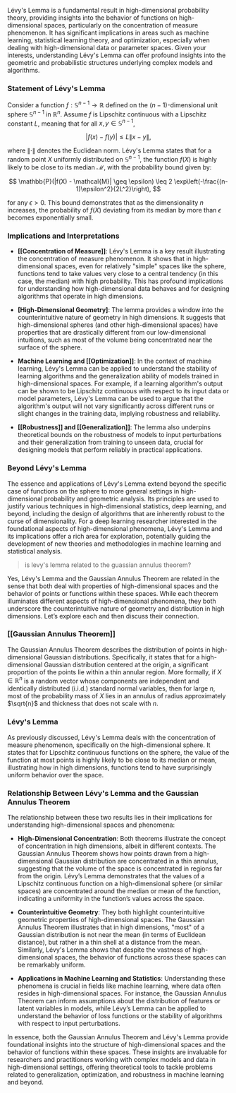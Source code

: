 Lévy's Lemma is a fundamental result in high-dimensional probability theory, providing insights into the behavior of functions on high-dimensional spaces, particularly on the concentration of measure phenomenon. It has significant implications in areas such as machine learning, statistical learning theory, and optimization, especially when dealing with high-dimensional data or parameter spaces. Given your interests, understanding Lévy's Lemma can offer profound insights into the geometric and probabilistic structures underlying complex models and algorithms.

### Statement of Lévy's Lemma

Consider a function $f: \mathbb{S}^{n-1} \rightarrow \mathbb{R}$ defined on the $(n-1)$-dimensional unit sphere $\mathbb{S}^{n-1}$ in $\mathbb{R}^n$. Assume $f$ is Lipschitz continuous with a Lipschitz constant $L$, meaning that for all $x, y \in \mathbb{S}^{n-1}$,

$$
|f(x) - f(y)| \leq L \|x - y\|,
$$

where $\|\cdot\|$ denotes the Euclidean norm. Lévy's Lemma states that for a random point $X$ uniformly distributed on $\mathbb{S}^{n-1}$, the function $f(X)$ is highly likely to be close to its median $\mathcal{M}$, with the probability bound given by:

$$
\mathbb{P}(|f(X) - \mathcal{M}| \geq \epsilon) \leq 2 \exp\left(-\frac{(n-1)\epsilon^2}{2L^2}\right),
$$

for any $\epsilon > 0$. This bound demonstrates that as the dimensionality $n$ increases, the probability of $f(X)$ deviating from its median by more than $\epsilon$ becomes exponentially small.

### Implications and Interpretations

- **[[Concentration of Measure]]**: Lévy's Lemma is a key result illustrating the concentration of measure phenomenon. It shows that in high-dimensional spaces, even for relatively "simple" spaces like the sphere, functions tend to take values very close to a central tendency (in this case, the median) with high probability. This has profound implications for understanding how high-dimensional data behaves and for designing algorithms that operate in high dimensions.

- **[High-Dimensional Geometry]**: The lemma provides a window into the counterintuitive nature of geometry in high dimensions. It suggests that high-dimensional spheres (and other high-dimensional spaces) have properties that are drastically different from our low-dimensional intuitions, such as most of the volume being concentrated near the surface of the sphere.

- **Machine Learning and [[Optimization]]**: In the context of machine learning, Lévy's Lemma can be applied to understand the stability of learning algorithms and the generalization ability of models trained in high-dimensional spaces. For example, if a learning algorithm's output can be shown to be Lipschitz continuous with respect to its input data or model parameters, Lévy's Lemma can be used to argue that the algorithm's output will not vary significantly across different runs or slight changes in the training data, implying robustness and reliability.

- **[[Robustness]] and [[Generalization]]**: The lemma also underpins theoretical bounds on the robustness of models to input perturbations and their generalization from training to unseen data, crucial for designing models that perform reliably in practical applications.

### Beyond Lévy's Lemma

The essence and applications of Lévy's Lemma extend beyond the specific case of functions on the sphere to more general settings in high-dimensional probability and geometric analysis. Its principles are used to justify various techniques in high-dimensional statistics, deep learning, and beyond, including the design of algorithms that are inherently robust to the curse of dimensionality. For a deep learning researcher interested in the foundational aspects of high-dimensional phenomena, Lévy's Lemma and its implications offer a rich area for exploration, potentially guiding the development of new theories and methodologies in machine learning and statistical analysis.


>is levy's lemma related to the guassian annulus theorem?

Yes, Lévy's Lemma and the Gaussian Annulus Theorem are related in the sense that both deal with properties of high-dimensional spaces and the behavior of points or functions within these spaces. While each theorem illuminates different aspects of high-dimensional phenomena, they both underscore the counterintuitive nature of geometry and distribution in high dimensions. Let’s explore each and then discuss their connection.

### [[Gaussian Annulus Theorem]]

The Gaussian Annulus Theorem describes the distribution of points in high-dimensional Gaussian distributions. Specifically, it states that for a high-dimensional Gaussian distribution centered at the origin, a significant proportion of the points lie within a thin annular region. More formally, if $X \in \mathbb{R}^n$ is a random vector whose components are independent and identically distributed (i.i.d.) standard normal variables, then for large $n$, most of the probability mass of $X$ lies in an annulus of radius approximately $\sqrt{n}$ and thickness that does not scale with $n$.

### Lévy's Lemma

As previously discussed, Lévy's Lemma deals with the concentration of measure phenomenon, specifically on the high-dimensional sphere. It states that for Lipschitz continuous functions on the sphere, the value of the function at most points is highly likely to be close to its median or mean, illustrating how in high dimensions, functions tend to have surprisingly uniform behavior over the space.

### Relationship Between Lévy's Lemma and the Gaussian Annulus Theorem

The relationship between these two results lies in their implications for understanding high-dimensional spaces and phenomena:

- **High-Dimensional Concentration**: Both theorems illustrate the concept of concentration in high dimensions, albeit in different contexts. The Gaussian Annulus Theorem shows how points drawn from a high-dimensional Gaussian distribution are concentrated in a thin annulus, suggesting that the volume of the space is concentrated in regions far from the origin. Lévy’s Lemma demonstrates that the values of a Lipschitz continuous function on a high-dimensional sphere (or similar spaces) are concentrated around the median or mean of the function, indicating a uniformity in the function’s values across the space.

- **Counterintuitive Geometry**: They both highlight counterintuitive geometric properties of high-dimensional spaces. The Gaussian Annulus Theorem illustrates that in high dimensions, "most" of a Gaussian distribution is not near the mean (in terms of Euclidean distance), but rather in a thin shell at a distance from the mean. Similarly, Lévy's Lemma shows that despite the vastness of high-dimensional spaces, the behavior of functions across these spaces can be remarkably uniform.

- **Applications in Machine Learning and Statistics**: Understanding these phenomena is crucial in fields like machine learning, where data often resides in high-dimensional spaces. For instance, the Gaussian Annulus Theorem can inform assumptions about the distribution of features or latent variables in models, while Lévy’s Lemma can be applied to understand the behavior of loss functions or the stability of algorithms with respect to input perturbations.

In essence, both the Gaussian Annulus Theorem and Lévy's Lemma provide foundational insights into the structure of high-dimensional spaces and the behavior of functions within these spaces. These insights are invaluable for researchers and practitioners working with complex models and data in high-dimensional settings, offering theoretical tools to tackle problems related to generalization, optimization, and robustness in machine learning and beyond.